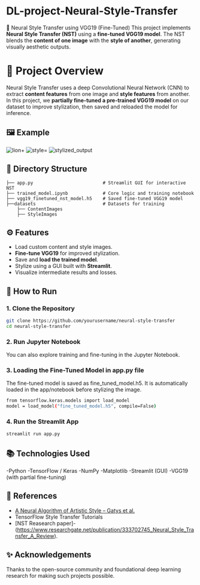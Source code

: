 # DL-project-Neural-Style-Transfer
🎨 Neural Style Transfer using VGG19 (Fine-Tuned)
This project implements **Neural Style Transfer (NST)** using a **fine-tuned VGG19 model**. The NST blends the **content of one image** with the **style of another**, generating visually aesthetic outputs.

# 📌 Project Overview
Neural Style Transfer uses a deep Convolutional Neural Network (CNN) to extract **content features** from one image and **style features** from another. In this project, we **partially fine-tuned a pre-trained VGG19 model** on our dataset to improve stylization, then saved and reloaded the model for inference.

## 🖼️ Example
![lion](https://github.com/user-attachments/assets/23e20e6b-77fa-4564-8139-3c309c619525)+
![style](https://github.com/user-attachments/assets/749f02cf-2a4f-4872-90f1-e45a3781b558)=
![stylized_output](https://github.com/user-attachments/assets/a49f9423-73d9-455b-8172-782094a46254)

## 📁 Directory Structure
```
├── app.py                          # Streamlit GUI for interactive NST
├── trained_model.ipynb             # Core logic and training notebook
├── vgg19_finetuned_nst_model.h5    # Saved fine-tuned VGG19 model
├──datasets                         # Datasets for training
    ├── ContentImages
    ├── StyleImages
```
## ⚙️ Features

- Load custom content and style images.
- **Fine-tune VGG19** for improved stylization.
- Save and **load the trained model**.
- Stylize using a GUI built with **Streamlit**.
- Visualize intermediate results and losses.

## 🚀 How to Run
### 1. Clone the Repository
   ```bash
   git clone https://github.com/yourusername/neural-style-transfer
   cd neural-style-transfer
   ```
### 2. Run Jupyter Notebook
   You can also explore training and fine-tuning in the Jupyter Notebook.
### 3. Loading the Fine-Tuned Model in app.py file
   The fine-tuned model is saved as fine_tuned_model.h5. It is automatically loaded in the app/notebook before stylizing the image.
   ```bash
   from tensorflow.keras.models import load_model
   model = load_model("fine_tuned_model.h5", compile=False)
   ```
### 4. Run the Streamlit App
   ```bash
   streamlit run app.py
   ```
## 📚 Technologies Used

-Python
-TensorFlow / Keras
-NumPy
-Matplotlib
-Streamlit (GUI)
-VGG19 (with partial fine-tuning)


## 📄 References

- [A Neural Algorithm of Artistic Style – Gatys et al.](https://arxiv.org/abs/1508.06576)
- TensorFlow Style Transfer Tutorials
- [NST Reasearch paper]-(https://www.researchgate.net/publication/333702745_Neural_Style_Transfer_A_Review).

## ✨ Acknowledgements
Thanks to the open-source community and foundational deep learning research for making such projects possible.

